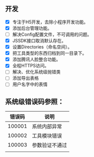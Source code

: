 ## 开发
- [x] 专注于H5开发，去除小程序开发功能。
- [x] 添加后台管理功能。
- [ ] 解决Config配置文件，不可调用的问题。
- [x] JSSDK接口取消默认存在。
- [x] 设置Directories（命名空间）。
- [x] 把工具类型的东西归档到同一目录下。
- [x] 添加腾讯人脸整合功能。
- [x] 全程HTTPS访问。
- [ ] 解决、优化系统级抛错类
- [ ] 添加导出表格
- [ ] 用户名字中的表情

## 系统级错误码参照：

| 错误码 | 说明           |
| ------ | -------------- |
| 100001 | 系统内部异常   |
| 100002 | 工具模块错误   |
| 100003 | 参数验证不通过 |
|        |                |


